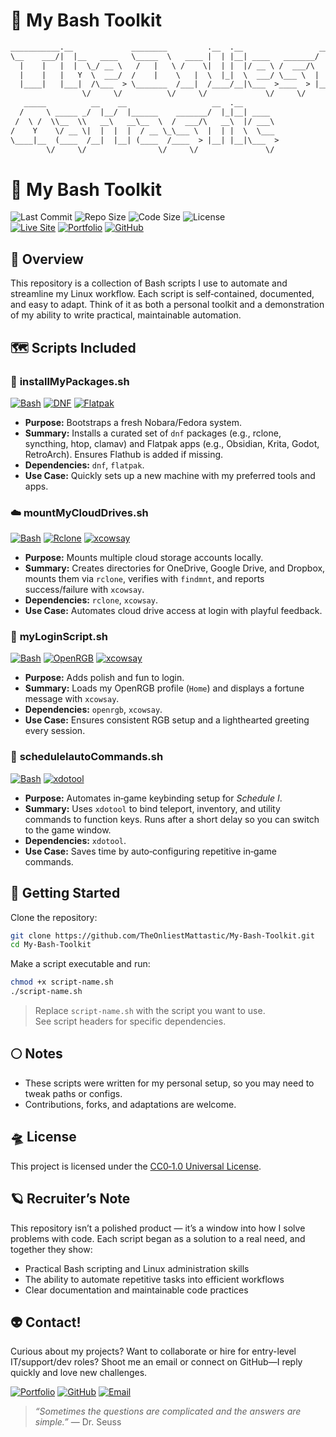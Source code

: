 # 🧰 My Bash Toolkit

```txt
___________.__             ________         .__  .__                 __   
\__    ___/|  |__   ____   \_____  \   ____ |  | |__| ____   _______/  |_ 
  |    |   |  |  \_/ __ \   /   |   \ /    \|  | |  |/ __ \ /  ___/\   __\
  |    |   |   Y  \  ___/  /    |    \   |  \  |_|  \  ___/ \___ \  |  |  
  |____|   |___|  /\___  > \_______  /___|  /____/__|\___  >____  > |__|  
                \/     \/          \/     \/             \/     \/        
   _____          __    __                   __  .__                      
  /     \ _____ _/  |__/  |______    _______/  |_|__| ____                
 /  \ /  \\__  \\   __\   __\__  \  /  ___/\   __\  |/ ___\               
/    Y    \/ __ \|  |  |  |  / __ \_\___ \  |  | |  \  \___               
\____|__  (____  /__|  |__| (____  /____  > |__| |__|\___  >              
        \/     \/                \/     \/               \/               
```

# 🧰 My Bash Toolkit

![Last Commit](https://img.shields.io/github/last-commit/TheOnliestMattastic/My-Bash-Toolkit?color=bd93f9&style=for-the-badge&labelColor=6272a4)
![Repo Size](https://img.shields.io/github/repo-size/TheOnliestMattastic/My-Bash-Toolkit?color=bd93f9&style=for-the-badge&labelColor=6272a4)
![Code Size](https://img.shields.io/github/languages/code-size/TheOnliestMattastic/My-Bash-Toolkit?color=bd93f9&style=for-the-badge&labelColor=6272a4)
![License](https://img.shields.io/badge/License-CC0--1.0-bd93f9?style=for-the-badge&logo=creativecommons&logoColor=white&labelColor=6272a4)  
[![Live Site](https://img.shields.io/badge/Toolkit-Site-bd93f9?style=for-the-badge&logo=githubpages&logoColor=white&labelColor=6272a4)](https://theonliestmattastic.github.io/my-bash-toolkit/)
[![Portfolio](https://img.shields.io/badge/Portfolio-bd93f9?style=for-the-badge&logo=githubpages&logoColor=white&labelColor=6272a4)](https://theonliestmattastic.github.io/)
[![GitHub](https://img.shields.io/badge/GitHub-Profile-bd93f9?style=for-the-badge&logo=github&logoColor=white&labelColor=6272a4)](https://github.com/theonliestmattastic)

## 🔭 Overview

This repository is a collection of Bash scripts I use to automate and streamline my Linux workflow. Each script is self‑contained, documented, and easy to adapt. Think of it as both a personal toolkit and a demonstration of my ability to write practical, maintainable automation.

## 🗺️ Scripts Included

### 📡 **installMyPackages.sh**

[![Bash](https://img.shields.io/badge/Shell-Bash-bd93f9?logo=gnu-bash&logoColor=white&style=for-the-badge&labelColor=6272a4)](https://www.gnu.org/software/bash/)
[![DNF](https://img.shields.io/badge/Package-dnf-bd93f9?logo=fedora&logoColor=white&style=for-the-badge&labelColor=6272a4)](https://docs.fedoraproject.org/en-US/quick-docs/dnf/)
[![Flatpak](https://img.shields.io/badge/Flatpak-Installer-bd93f9?logo=flatpak&logoColor=white&style=for-the-badge&labelColor=6272a4)](https://flatpak.org/)

- **Purpose:** Bootstraps a fresh Nobara/Fedora system.  
- **Summary:** Installs a curated set of `dnf` packages (e.g., rclone, syncthing, htop, clamav) and Flatpak apps (e.g., Obsidian, Krita, Godot, RetroArch). Ensures Flathub is added if missing.  
- **Dependencies:** `dnf`, `flatpak`.  
- **Use Case:** Quickly sets up a new machine with my preferred tools and apps.  

### ☁️ **mountMyCloudDrives.sh**

[![Bash](https://img.shields.io/badge/Shell-Bash-bd93f9?logo=gnu-bash&logoColor=white&style=for-the-badge&labelColor=6272a4)](https://www.gnu.org/software/bash/)
[![Rclone](https://img.shields.io/badge/Cloud-rclone-bd93f9?logo=icloud&logoColor=white&style=for-the-badge&labelColor=6272a4)](https://rclone.org/)
[![xcowsay](https://img.shields.io/badge/Fun-xcowsay-bd93f9?style=for-the-badge&labelColor=6272a4)](https://github.com/nickg/xcowsay)

- **Purpose:** Mounts multiple cloud storage accounts locally.  
- **Summary:** Creates directories for OneDrive, Google Drive, and Dropbox, mounts them via `rclone`, verifies with `findmnt`, and reports success/failure with `xcowsay`.  
- **Dependencies:** `rclone`, `xcowsay`.  
- **Use Case:** Automates cloud drive access at login with playful feedback.  

### 🌈 **myLoginScript.sh**

[![Bash](https://img.shields.io/badge/Shell-Bash-bd93f9?logo=gnu-bash&logoColor=white&style=for-the-badge&labelColor=6272a4)](https://www.gnu.org/software/bash/)
[![OpenRGB](https://img.shields.io/badge/RGB-OpenRGB-bd93f9?style=for-the-badge&labelColor=6272a4)](https://openrgb.org/)
[![xcowsay](https://img.shields.io/badge/Fun-xcowsay-bd93f9?style=for-the-badge&labelColor=6272a4)](https://github.com/nickg/xcowsay)

- **Purpose:** Adds polish and fun to login.  
- **Summary:** Loads my OpenRGB profile (`Home`) and displays a fortune message with `xcowsay`.  
- **Dependencies:** `openrgb`, `xcowsay`.  
- **Use Case:** Ensures consistent RGB setup and a lighthearted greeting every session.  

### 🤖 **scheduleIautoCommands.sh**

[![Bash](https://img.shields.io/badge/Shell-Bash-bd93f9?logo=gnu-bash&logoColor=white&style=for-the-badge&labelColor=6272a4)](https://www.gnu.org/software/bash/)
[![xdotool](https://img.shields.io/badge/Automation-xdotool-bd93f9?style=for-the-badge&labelColor=6272a4)]()

- **Purpose:** Automates in‑game keybinding setup for *Schedule I*.  
- **Summary:** Uses `xdotool` to bind teleport, inventory, and utility commands to function keys. Runs after a short delay so you can switch to the game window.  
- **Dependencies:** `xdotool`.  
- **Use Case:** Saves time by auto‑configuring repetitive in‑game commands.  

## 🚀 Getting Started

Clone the repository:

```sh
git clone https://github.com/TheOnliestMattastic/My-Bash-Toolkit.git
cd My-Bash-Toolkit
```

Make a script executable and run:

```sh
chmod +x script-name.sh
./script-name.sh
```

> Replace `script-name.sh` with the script you want to use.  
> See script headers for specific dependencies.

## 🌕 Notes

- These scripts were written for my personal setup, so you may need to tweak paths or configs.  
- Contributions, forks, and adaptations are welcome.  

## 🛸 License

This project is licensed under the [CC0‑1.0 Universal License](https://creativecommons.org/publicdomain/zero/1.0/).

## 🪐 Recruiter’s Note

This repository isn’t a polished product — it’s a window into how I solve problems with code. Each script began as a solution to a real need, and together they show:
- Practical Bash scripting and Linux administration skills  
- The ability to automate repetitive tasks into efficient workflows  
- Clear documentation and maintainable code practices  

## 👽 Contact!

Curious about my projects? Want to collaborate or hire for entry-level IT/support/dev roles? Shoot me an email or connect on GitHub—I reply quickly and love new challenges.

[![Portfolio](https://img.shields.io/badge/Portfolio-bd93f9?style=for-the-badge&logo=githubpages&logoColor=white&labelColor=6272a4)](https://theonliestmattastic.github.io/)
[![GitHub](https://img.shields.io/badge/GitHub-Profile-bd93f9?style=for-the-badge&logo=github&logoColor=white&labelColor=6272a4)](https://github.com/theonliestmattastic)
[![Email](https://img.shields.io/badge/Email-matthew.poole485%40gmail.com-bd93f9?style=for-the-badge&logo=gmail&logoColor=white&labelColor=6272a4)](mailto:matthew.poole485@gmail.com)

> _“Sometimes the questions are complicated and the answers are simple.”_ — Dr. Seuss